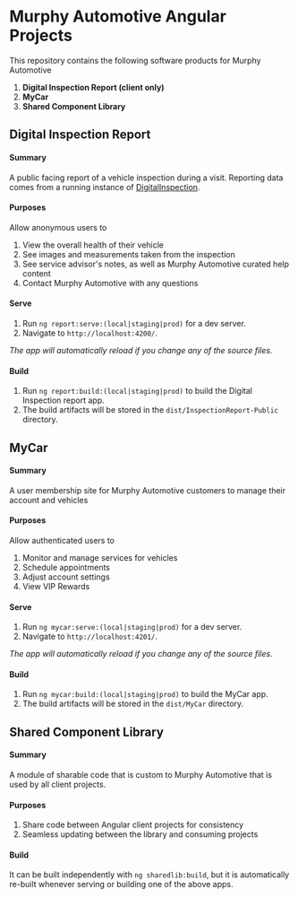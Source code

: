 # Murphy Automotive Angular Projects
This repository contains the following software products for Murphy Automotive
1. **Digital Inspection Report (client only)**
2. **MyCar** 
3. **Shared Component Library**

## Digital Inspection Report
#### Summary 
A public facing report of a vehicle inspection during a visit. Reporting data comes from a running instance of
[DigitalInspection](https://github.com/DanielCaspers/DigitalInspection).

#### Purposes
Allow anonymous users to
1. View the overall health of their vehicle
2. See images and measurements taken from the inspection
3. See service advisor's notes, as well as Murphy Automotive curated help content
4. Contact Murphy Automotive with any questions

#### Serve
1. Run `ng report:serve:(local|staging|prod)` for a dev server.
2. Navigate to `http://localhost:4200/`.

_The app will automatically reload if you change any of the source files._

#### Build
1. Run `ng report:build:(local|staging|prod)` to build the Digital Inspection report app. 
2. The build artifacts will be stored in the `dist/InspectionReport-Public` directory.

## MyCar
#### Summary 
A user membership site for Murphy Automotive customers to manage their account and vehicles

#### Purposes
Allow authenticated users to 
1. Monitor and manage services for vehicles
2. Schedule appointments
3. Adjust account settings
4. View VIP Rewards

#### Serve
1. Run `ng mycar:serve:(local|staging|prod)` for a dev server.
2. Navigate to `http://localhost:4201/`.

_The app will automatically reload if you change any of the source files._

#### Build
1. Run `ng mycar:build:(local|staging|prod)` to build the MyCar app.
2. The build artifacts will be stored in the `dist/MyCar` directory.

## Shared Component Library
#### Summary
A module of sharable code that is custom to Murphy Automotive that is used by all client projects.

#### Purposes
1. Share code between Angular client projects for consistency
2. Seamless updating between the library and consuming projects

#### Build
It can be built independently with `ng sharedlib:build`, but it is automatically re-built whenever serving or building one of the above apps.


